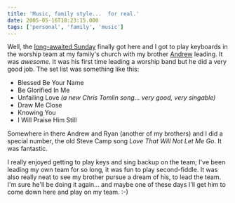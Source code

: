 ```yaml
---
title: 'Music, family style...  for real.'
date: 2005-05-16T18:23:15.000
tags: ['personal', 'family', 'music']
---
```


Well, the [long-awaited Sunday](http://rmfo-blogs.com/cakeboy/2005/05/04/making-music-family-style/) finally got here and I got to play keyboards in the worship team at my family's church with my brother [Andrew](http://www.xanga.com/home.aspx?user=hubbs86) leading. It was _awesome._ It was his first time leading a worship band but he did a very good job. The set list was something like this:

- Blessed Be Your Name
- Be Glorified In Me
- Unfailing Love _(a new Chris Tomlin song... very good, very singable)_
- Draw Me Close
- Knowing You
- I Will Praise Him Still

Somewhere in there Andrew and Ryan (another of my brothers) and I did a special number, the old Steve Camp song _Love That Will Not Let Me Go_. It was fantastic.

I really enjoyed getting to play keys and sing backup on the team; I've been leading my own team for so long, it was fun to play second-fiddle. It was also really neat to see my brother pursue a dream of his, to lead the team. I'm sure he'll be doing it again... and maybe one of these days I'll get him to come down here and play on my team. :-)
